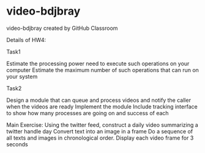 # video-bdjbray
video-bdjbray created by GitHub Classroom

Details of HW4:

Task1

Estimate the processing power need to execute such operations on your computer
Estimate the maximum number of such operations that can run on your system


Task2

Design a module that can queue and process videos and notify the caller when the videos are ready
Implement the module
Include tracking interface to show how many processes are going on and success of each

Main Exercise: 
Using the twitter feed, construct a daily video summarizing a twitter handle day
Convert text into an image in a frame
Do a sequence of all texts and images in chronological order.
Display each video frame for 3 seconds





